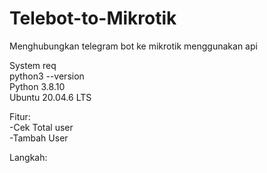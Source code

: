 # Telebot-to-Mikrotik
Menghubungkan telegram bot ke mikrotik menggunakan api

System req </br>
python3 --version </br>
Python 3.8.10</br>
Ubuntu 20.04.6 LTS</br>

Fitur:</br>
 -Cek Total user</br>
 -Tambah User


Langkah:


